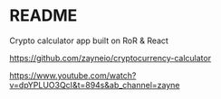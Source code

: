 # README

Crypto calculator app built on RoR & React

https://github.com/zayneio/cryptocurrency-calculator

https://www.youtube.com/watch?v=dpYPLUO3QcI&t=894s&ab_channel=zayne

